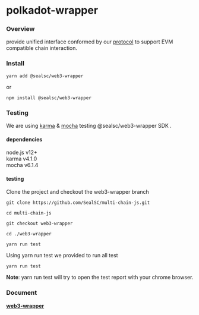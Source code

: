 # polkadot-wrapper

### Overview

provide unified interface conformed by our [protocol](https://github.com/SealSC/multi-chain-js/tree/main/protocol) to support EVM compatible chain interaction.

### Install

```
yarn add @sealsc/web3-wrapper
```
 or 
```
npm install @sealsc/web3-wrapper
```    

### Testing
We are using [karma](http://karma-runner.github.io/6.3/intro/configuration.html) & [mocha](https://mochajs.org/) testing @sealsc/web3-wrapper SDK .

#### dependencies
node.js v12+   
karma v4.1.0   
mocha v6.1.4   

#### testing

Clone the project and checkout the web3-wrapper branch

```
git clone https://github.com/SealSC/multi-chain-js.git

cd multi-chain-js

git checkout web3-wrapper

cd ./web3-wrapper

yarn run test

```  

Using yarn run test we provided to run all test
```
yarn run test
```

**Note**: yarn run test will try to open the test report with your chrome browser.

### Document

**[web3-wrapper](https://multi-chain-js-doc.seor.io/en/web3/)**  

